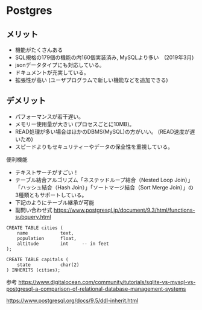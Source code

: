 # Postgres 

## メリット
* 機能がたくさんある
* SQL規格の179個の機能の内160個実装済み, MySQLより多い　(2019年3月)
* jsonデータタイプにも対応している。
* ドキュメントが充実している。
* 拡張性が高い (ユーザプログラムで新しい機能などを追加できる)

## デメリット
* パフォーマンスが若干遅い。
* メモリー使用量が大きい (プロセスごとに10MB)。
* READ処理が多い場合はほかのDBMS(MySQL)の方がいい。 (READ速度が遅いため)
* スピードよりもセキュリティーやデータの保全性を重視している。

便利機能
* テキストサーチがすごい！
* テーブル結合アルゴリズム「ネステッドループ結合（Nested Loop Join）」「ハッシュ結合（Hash Join）」「ソートマージ結合（Sort Merge Join）」の3種類ともサポートしている。
* 下記のようにテーブル継承が可能
* 副問い合わせ式
    https://www.postgresql.jp/document/9.3/html/functions-subquery.html


```
CREATE TABLE cities (
    name            text,
    population      float,
    altitude        int     -- in feet
);

CREATE TABLE capitals (
    state           char(2)
) INHERITS (cities);
```

参考
https://www.digitalocean.com/community/tutorials/sqlite-vs-mysql-vs-postgresql-a-comparison-of-relational-database-management-systems

https://www.postgresql.org/docs/9.5/ddl-inherit.html